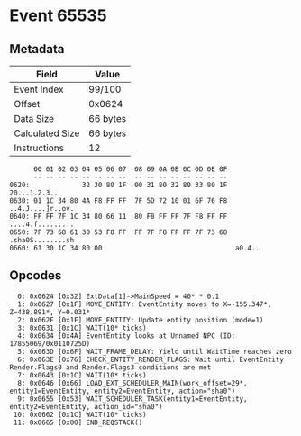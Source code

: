 # Event 65535

## Metadata

| Field           | Value    |
|-----------------|----------|
| Event Index     | 99/100   |
| Offset          | 0x0624   |
| Data Size       | 66 bytes |
| Calculated Size | 66 bytes |
| Instructions    | 12       |

```
      00 01 02 03 04 05 06 07  08 09 0A 0B 0C 0D 0E 0F
      -- -- -- -- -- -- -- --  -- -- -- -- -- -- -- --
0620:             32 30 80 1F  00 31 80 32 80 33 80 1F      20...1.2.3..
0630: 01 1C 34 80 4A F8 FF FF  7F 5D 72 10 01 6F 76 F8  ..4.J....]r..ov.
0640: FF FF 7F 1C 34 80 66 11  80 F8 FF FF 7F F8 FF FF  ....4.f.........
0650: 7F 73 68 61 30 53 F8 FF  FF 7F F8 FF FF 7F 73 68  .sha0S........sh
0660: 61 30 1C 34 80 00                                 a0.4..          
```

## Opcodes

```
  0: 0x0624 [0x32] ExtData[1]->MainSpeed = 40* * 0.1
  1: 0x0627 [0x1F] MOVE_ENTITY: EventEntity moves to X=-155.347*, Z=438.891*, Y=0.031*
  2: 0x062F [0x1F] MOVE_ENTITY: Update entity position (mode=1)
  3: 0x0631 [0x1C] WAIT(10* ticks)
  4: 0x0634 [0x4A] EventEntity looks at Unnamed NPC (ID: 17855069/0x0110725D)
  5: 0x063D [0x6F] WAIT_FRAME_DELAY: Yield until WaitTime reaches zero
  6: 0x063E [0x76] CHECK_ENTITY_RENDER_FLAGS: Wait until EventEntity Render.Flags0 and Render.Flags3 conditions are met
  7: 0x0643 [0x1C] WAIT(10* ticks)
  8: 0x0646 [0x66] LOAD_EXT_SCHEDULER_MAIN(work_offset=29*, entity1=EventEntity, entity2=EventEntity, action="sha0")
  9: 0x0655 [0x53] WAIT_SCHEDULER_TASK(entity1=EventEntity, entity2=EventEntity, action_id="sha0")
 10: 0x0662 [0x1C] WAIT(10* ticks)
 11: 0x0665 [0x00] END_REQSTACK()
```
